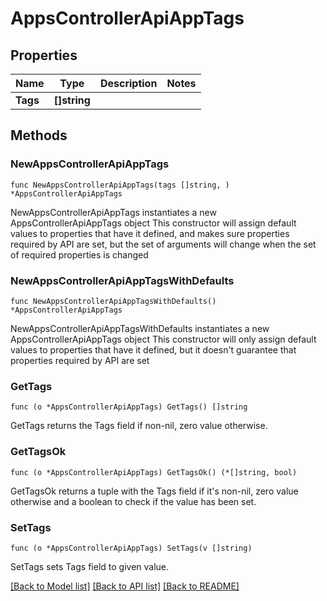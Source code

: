 # AppsControllerApiAppTags

## Properties

Name | Type | Description | Notes
------------ | ------------- | ------------- | -------------
**Tags** | **[]string** |  | 

## Methods

### NewAppsControllerApiAppTags

`func NewAppsControllerApiAppTags(tags []string, ) *AppsControllerApiAppTags`

NewAppsControllerApiAppTags instantiates a new AppsControllerApiAppTags object
This constructor will assign default values to properties that have it defined,
and makes sure properties required by API are set, but the set of arguments
will change when the set of required properties is changed

### NewAppsControllerApiAppTagsWithDefaults

`func NewAppsControllerApiAppTagsWithDefaults() *AppsControllerApiAppTags`

NewAppsControllerApiAppTagsWithDefaults instantiates a new AppsControllerApiAppTags object
This constructor will only assign default values to properties that have it defined,
but it doesn't guarantee that properties required by API are set

### GetTags

`func (o *AppsControllerApiAppTags) GetTags() []string`

GetTags returns the Tags field if non-nil, zero value otherwise.

### GetTagsOk

`func (o *AppsControllerApiAppTags) GetTagsOk() (*[]string, bool)`

GetTagsOk returns a tuple with the Tags field if it's non-nil, zero value otherwise
and a boolean to check if the value has been set.

### SetTags

`func (o *AppsControllerApiAppTags) SetTags(v []string)`

SetTags sets Tags field to given value.



[[Back to Model list]](../README.md#documentation-for-models) [[Back to API list]](../README.md#documentation-for-api-endpoints) [[Back to README]](../README.md)


